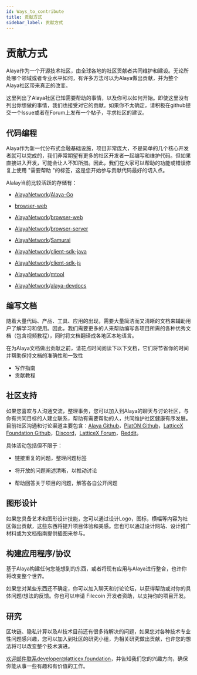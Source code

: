```yaml
---
id: Ways_to_contribute
title: 贡献方式
sidebar_label: 贡献方式
---
```




# 贡献方式

Alaya作为一个开源技术社区，由全球各地的社区贡献者共同维护和建设。无论所处哪个领域或者专业水平如何，有许多方法可以为Alaya做出贡献，并为整个Alaya社区带来真正的改变。

这里列出了Alaya社区已知需要帮助的事情，以及你可以如何开始。即使这里没有列出你想做的事情，我们也接受对它的贡献。如果你不太确定，请积极在github提交一个Issue或者在Forum上发布一个帖子，寻求社区的建议。

###  

## 代码编程
Alaya作为新一代分布式金融基础设施，项目非常庞大，不是简单的几个核心开发者就可以完成的，我们非常期望有更多的社区开发者一起编写和维护代码。但如果直接进入开发，可能会让人不知所措。因此，我们在大家可以帮助的功能或错误修复上使用 "需要帮助 "的标签，这是您开始参与贡献代码最好的切入点。

Alalay当前比较活跃的存储有：

- [AlayaNetwork](https://github.com/AlayaNetwork)/[Alaya-Go](https://github.com/AlayaNetwork/Alaya-Go)
- [browser-web](https://github.com/AlayaNetwork/browser-web)
- [AlayaNetwork](https://github.com/AlayaNetwork)/[browser-web](https://github.com/AlayaNetwork/browser-web)
- [AlayaNetwork](https://github.com/AlayaNetwork)/[browser-server](https://github.com/AlayaNetwork/browser-server)
- [AlayaNetwork](https://github.com/AlayaNetwork)/[Samurai](https://github.com/AlayaNetwork/Samurai)
- [AlayaNetwork](https://github.com/AlayaNetwork)/[client-sdk-java](https://github.com/AlayaNetwork/client-sdk-java)
- [AlayaNetwork](https://github.com/AlayaNetwork)/[client-sdk-js](https://github.com/AlayaNetwork/client-sdk-js)
- [AlayaNetwork](https://github.com/AlayaNetwork)/[mtool](https://github.com/AlayaNetwork/mtool)

- [AlayaNetwork](https://github.com/AlayaNetwork)/[alaya-devdocs](https://github.com/AlayaNetwork/alaya-devdocs)



## 编写文档

随着大量代码、产品、工具、应用的出现，需要大量简洁而又清晰的文档来辅助用户了解学习和使用。因此，我们需要更多的人来帮助编写各项目所需的各种优秀文档（包含视频教程），同时将文档翻译成各地区本地语言。

在为Alaya文档做出贡献之前，请花点时间阅读下以下文档，它们将节省你的时间并帮助保持文档的准确性和一致性

- 写作指南
- 贡献教程



## 社区支持

如果您喜欢与人沟通交流，整理事务，您可以加入到Alaya的聊天与讨论社区，与你有共同目标的人建立联系，帮助有需要帮助的人，共同维护社区健康有序发展。目前社区沟通和讨论渠道主要包含：[Alaya Github](https://github.com/AlayaNetwork)，[PlatON Github](https://github.com/PlatONnetwork)，[LatticeX Foundation Github](https://github.com/LatticeX-Foundation)，[Discord](https://discord.gg/jAjFzJ3Cff)，[LatticeX Forum](https://forum.latticex.foundation/)，[Reddit](https://www.reddit.com/user/PlatON_Network)。

具体活动包括但不限于：

- 链接重复的问题，整理问题标签
- 将开放的问题阐述清晰，以推动讨论

- 帮助回答关于项目的问题，解答各自公开问题



## 图形设计

如果您具备艺术和图形设计技能，您可以通过设计Logo，图标，横幅等内容为社区做出贡献，这些东西将提升项目体验和美感。您也可以通过设计网站、设计推广材料或为文档指南提供插图来参与。



## 构建应用程序/协议

基于Alaya构建任何您能想到的东西，或者将现有应用与Alaya进行整合，也许你将改变整个世界。

如果您对某些东西还不确定，你可以加入聊天和讨论论坛，以获得帮助或对你的具体问题/想法的反馈。你也可以申请 Filecoin 开发者资助，以支持你的项目开发。



## 研究
区块链、隐私计算以及AI技术目前还有很多待解决的问题，如果您对各种技术专业性问题感兴趣，您可以加入到社区的研究小组，为相关研究做出贡献，也许您的想法将可以改变整个技术演进。

欢迎邮件联系developer@latticex.foundation，并告知我们您的兴趣方向，确保你能从事一些有趣和有价值的工作。



